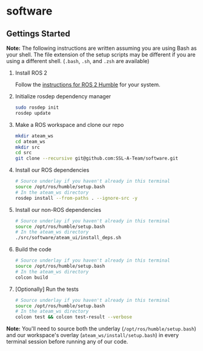 # software

## Gettings Started

**Note:** The following instructions are written assuming you are using Bash as your shell. The file extension of the setup scripts may be different if you are using a different shell. (`.bash`, `.sh`, and `.zsh` are available)

1. Install ROS 2

   Follow the [instructions for ROS 2 Humble](http://docs.ros.org/en/humble/Installation.html) for your system.

1. Initialize rosdep dependency manager

   ```bash
   sudo rosdep init
   rosdep update
   ```

1. Make a ROS workspace and clone our repo

   ```bash
   mkdir ateam_ws
   cd ateam_ws
   mkdir src
   cd src
   git clone --recursive git@github.com:SSL-A-Team/software.git
   ```

1. Install our ROS dependencies

   ```bash
   # Source underlay if you haven't already in this terminal
   source /opt/ros/humble/setup.bash
   # In the ateam_ws directory
   rosdep install --from-paths . --ignore-src -y
   ```

1. Install our non-ROS dependencies

   ```bash
   # Source underlay if you haven't already in this terminal
   source /opt/ros/humble/setup.bash
   # In the ateam_ws directory
   ./src/software/ateam_ui/install_deps.sh
   ```

1. Build the code

   ```bash
   # Source underlay if you haven't already in this terminal
   source /opt/ros/humble/setup.bash
   # In the ateam_ws directory
   colcon build
   ```

1. [Optionally] Run the tests

   ```bash
   # Source underlay if you haven't already in this terminal
   source /opt/ros/humble/setup.bash
   # In the ateam_ws directory
   colcon test && colcon test-result --verbose
   ```

**Note:** You'll need to source both the underlay (`/opt/ros/humble/setup.bash`) and our workspace's overlay (`ateam_ws/install/setup.bash`) in every terminal session before running any of our code.
